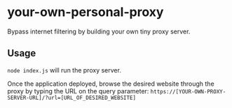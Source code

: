 # your-own-personal-proxy
Bypass internet filtering by building your own tiny proxy server.

## Usage
`node index.js` will run the proxy server.

Once the application deployed, browse the desired website through the proxy by typing the URL on the query parameter:
`https://[YOUR-OWN-PROXY-SERVER-URL]/?url=[URL_OF_DESIRED_WEBSITE]`
